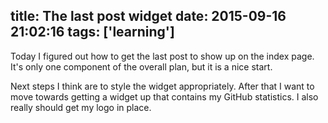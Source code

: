 title: The last post widget
date: 2015-09-16 21:02:16
tags: ['learning']
---

Today I figured out how to get the last post to show up
on the index page.  It's only one component of the overall
plan, but it is a nice start.

Next steps I think are to style the widget appropriately.
After that I want to move towards getting a widget up that
contains my GitHub statistics.  I also really should get my
logo in place.